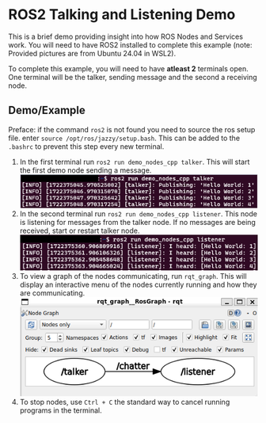# ROS2 Talking and Listening Demo
This is a brief demo providing insight into how ROS Nodes and Services work. You will need to have ROS2 installed to complete this example (note: Provided pictures are from Ubuntu 24.04 in WSL2). 

To complete this example, you will need to have **atleast 2** terminals open. One terminal will be the talker, sending message and the second a receiving node.

## Demo/Example
Preface: if the command `ros2` is not found you need to source the ros setup file. enter `source /opt/ros/jazzy/setup.bash`. This can be added to the `.bashrc` to prevent this step every new terminal.

1. In the first terminal run `ros2 run demo_nodes_cpp talker`. This will start the first demo node sending a message. 
![talker result](talker.png)
2. In the second terminal run `ros2 run demo_nodes_cpp listener`. This node is listening for messages from the talker node. If no messages are being received, start or restart talker node.
![listener result](listener.png)
3. To view a graph of the nodes communicating, run `rqt_graph`. This will display an interactive menu of the nodes currently running and how they are communicating.
![graph of active nodes](graph.png)
4. To stop nodes, use `Ctrl + C` the standard way to cancel running programs in the terminal.